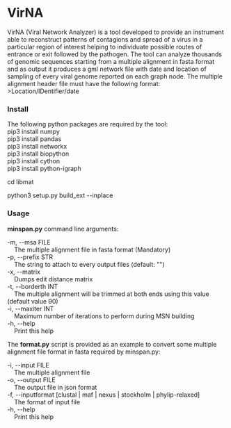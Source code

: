 # VirNA
 VirNA (Viral Network Analyzer) is a tool developed to provide an instrument able to reconstruct patterns of contagions and spread of a virus in a particular region of interest helping to individuate possible routes of entrance or exit followed by the pathogen. The tool can analyze thousands of genomic sequences starting from a multiple alignment in fasta format and as output it produces a gml network file with date and location of sampling of every viral genome reported on each graph node.
 The multiple alignment header file must have the following format:
 \>Location/IDentifier/date

### Install
The following python packages are required by the tool:  
pip3 install numpy  
pip3 install pandas  
pip3 install networkx  
pip3 install biopython  
pip3 install cython  
pip3 install python-igraph  

cd libmat

python3 setup.py build_ext --inplace

### Usage
**minspan.py** command line arguments:

-m, --msa FILE  
&nbsp;&nbsp;&nbsp;&nbsp;The multiple alignment file in fasta format (Mandatory)  
-p, --prefix STR  
&nbsp;&nbsp;&nbsp;&nbsp;The string to attach to every output files (default: "")  
-x, --matrix  
&nbsp;&nbsp;&nbsp;&nbsp;Dumps edit distance matrix  
-t, --borderth INT  
&nbsp;&nbsp;&nbsp;&nbsp;The multiple alignment will be trimmed at both ends using this value  (default value 90)  
-i, --maxiter INT  
&nbsp;&nbsp;&nbsp;&nbsp;Maximum number of iterations to perform during MSN building  
-h, --help  
&nbsp;&nbsp;&nbsp;&nbsp;Print this help  

The **format.py** script is provided as an example to convert some multiple alignment file format in fasta required by minspan.py:

-i, --input FILE  
&nbsp;&nbsp;&nbsp;&nbsp;The multiple alignment file  
-o, --output FILE  
&nbsp;&nbsp;&nbsp;&nbsp;The output file in json format  
-f, --inputformat [clustal | maf | nexus | stockholm | phylip-relaxed]  
&nbsp;&nbsp;&nbsp;&nbsp;The format of input file  
-h, --help  
&nbsp;&nbsp;&nbsp;&nbsp;Print this help  
